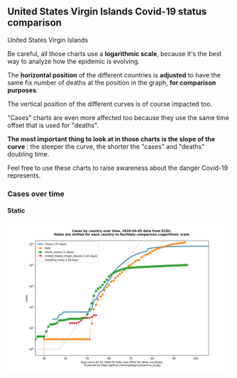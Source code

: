 ## United States Virgin Islands Covid-19 status comparison 

United States Virgin Islands



Be careful, all those charts use a **logarithmic scale**, because it's the best way to analyze how the epidemic is evolving.
 
The **horizontal position** of the different countries is **adjusted** to have the same fix number of deaths at the position in the graph, **for comparison purposes**.

The vertical position of the different curves is of course impacted too.

"Cases" charts are even more affected too because they use the same time offset that is used for "deaths".

**The most important thing to look at in those charts is the slope of the curve** : the steeper the curve, the shorter the "cases" and "deaths" doubling time.

Feel free to use these charts to raise awareness about the danger Covid-19 represents. 


 
### Cases over time
 
#### Static
![United States Virgin Islands covid-19 cases static chart](https://raw.githubusercontent.com/madlag/coronavirus_study/master/notebooks/graphs/2020-04-05/countries/United_States_Virgin_Islands/2020-04-05_United_States_Virgin_Islands_cases.png "United States Virgin Islands covid-19 cases static chart")   

